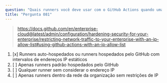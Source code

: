 ```yaml
---
question: "Quais runners você deve usar com o GitHub Actions quando uma lista de permissões de IP está habilitada na sua enterprise?"
title: "Pergunta 081"
---
```


> https://docs.github.com/en/enterprise-cloud@latest/admin/configuration/hardening-security-for-your-enterprise/restricting-network-traffic-to-your-enterprise-with-an-ip-allow-list#using-github-actions-with-an-ip-allow-list
1. [x] Runners auto-hospedados ou runners hospedados pelo GitHub com intervalos de endereços IP estáticos
1. [ ] Apenas runners padrão hospedados pelo GitHub
1. [ ] Qualquer runner sem considerar o endereço IP
1. [ ] Apenas runners dentro da rede da organização sem restrições de IP
